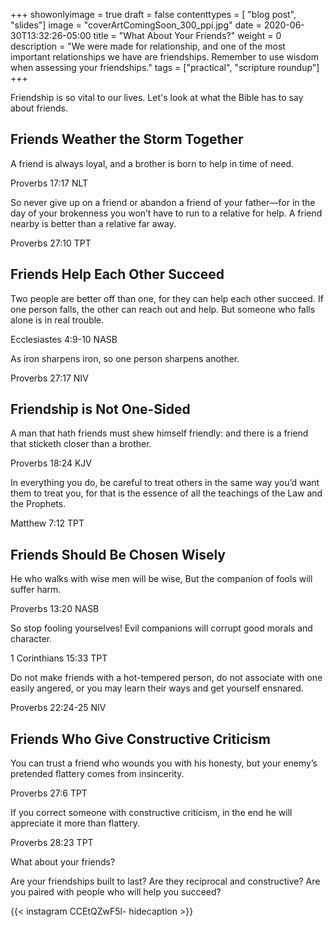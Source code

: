 +++
showonlyimage = true
draft = false
contenttypes = [ "blog post", "slides"]
image = "coverArtComingSoon_300_ppi.jpg"
date = 2020-06-30T13:32:26-05:00
title = "What About Your Friends?"
weight = 0
description = "We were made for relationship, and one of the most important relationships we have are friendships. Remember to use wisdom when assessing your friendships."
tags = ["practical", "scripture roundup"]
+++

Friendship is so vital to our lives. Let's look at what the Bible has to say about friends.

## Friends Weather the Storm Together 

<div class='bible-text'>A friend is always loyal, and a brother is born to help in time of need.
<p class='bible-reference'>Proverbs 17:17 NLT</p>
</div>

<div class='bible-text'>So never give up on a friend or abandon a friend of your father—for in the day of your brokenness you won’t have to run to a relative for help. A friend nearby is better than a relative far away.
<p class='bible-reference'>Proverbs 27:10 TPT</p>
</div>

## Friends Help Each Other Succeed

<div class='bible-text'>Two people are better off than one, for they can help each other succeed. If one person falls, the other can reach out and help. But someone who falls alone is in real trouble.
<p class='bible-reference'>Ecclesiastes 4:9-10 NASB</p>
</div>

<div class='bible-text'>As iron sharpens iron, so one person sharpens another.
<p class='bible-reference'>Proverbs 27:17 NIV</p>
</div>

## Friendship is Not One-Sided

<div class='bible-text'>A man that hath friends must shew himself friendly: and there is a friend that sticketh closer than a brother.
<p class='bible-reference'>Proverbs 18:24 KJV</p>
</div>

<div class='bible-text'>In everything you do, be careful to treat others in the same way you’d want them to treat you, for that is the essence of all the teachings of the Law and the Prophets.
<p class='bible-reference'>Matthew 7:12 TPT</p>
</div>


## Friends Should Be Chosen Wisely

<div class='bible-text'>He who walks with wise men will be wise, But the companion of fools will suffer harm.
<p class='bible-reference'>Proverbs 13:20 NASB</p>
</div>

<div class='bible-text'>So stop fooling yourselves! Evil companions will corrupt good morals and character.
<p class='bible-reference'>1 Corinthians 15:33 TPT</p>
</div>

<div class='bible-text'>Do not make friends with a hot-tempered person, do not associate with one easily angered, or you may learn their ways and get yourself ensnared.
<p class='bible-reference'>Proverbs 22:24-25 NIV</p>
</div>

## Friends Who Give Constructive Criticism 

<div class='bible-text'>You can trust a friend who wounds you with his honesty, but your enemy’s pretended flattery comes from insincerity.
<p class='bible-reference'>Proverbs 27:6 TPT</p>
</div>

<div class='bible-text'>If you correct someone with constructive criticism, in the end he will appreciate it more than flattery.
<p class='bible-reference'>Proverbs 28:23 TPT</p>
</div>

What about your friends? 

Are your friendships built to last? Are they reciprocal and constructive? Are you paired with people who will help you succeed?


{{< instagram CCEtQZwF5l- hidecaption >}}